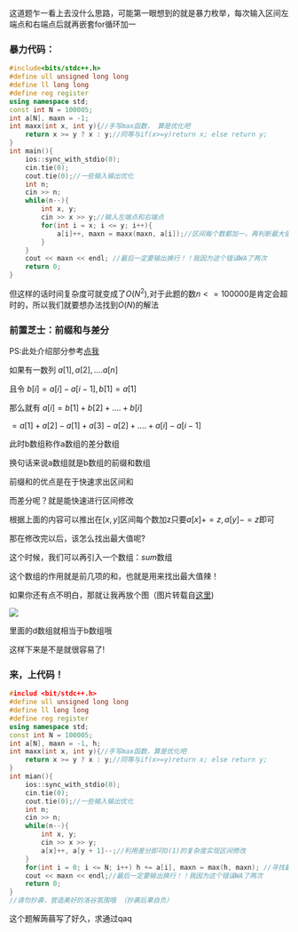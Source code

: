 这道题乍一看上去没什么思路，可能第一眼想到的就是暴力枚举，每次输入区间左端点和右端点后就再嵌套for循环加一

### 暴力代码：
```cpp
#include<bits/stdc++.h>
#define ull unsigned long long
#define ll long long
#define reg register
using namespace std;
const int N = 100005;
int a[N], maxn = -1;
int maxx(int x, int y){//手写max函数， 算是优化吧 
	return x >= y ? x : y;//同等与if(x>=y)return x; else return y; 
}
int main(){
	ios::sync_with_stdio(0);
	cin.tie(0);
	cout.tie(0);//一些输入输出优化 
    int n;
    cin >> n;
    while(n--){ 
    	int x, y;
    	cin >> x >> y;//输入左端点和右端点 
    	for(int i = x; i <= y; i++){
    		a[i]++, maxn = maxx(maxn, a[i]);//区间每个数都加一，再判断最大值 
		}
	}
	cout << maxn << endl; //最后一定要输出换行！！我因为这个错误WA了两次 
	return 0;
}

```
但这样的话时间复杂度可就变成了$O(N^2)$,对于此题的数$n<=100000$是肯定会超时的，所以我们就要想办法找到$O(N)$的解法

### 前置芝士：前缀和与差分

PS:此处介绍部分参考[点我](https://www.pianshen.com/article/2386279923/)

如果有一数列 $a[1],a[2],.…a[n]$


且令 $b[i]=a[i]-a[i-1],b[1]=a[1]$

那么就有
$a[i]=b[1]+b[2]+.…+b[i]$

$=a[1]+a[2]-a[1]+a[3]-a[2]+.…+a[i]-a[i-1]$

此时b数组称作a数组的差分数组

换句话来说a数组就是b数组的前缀和数组

前缀和的优点是在于快速求出区间和

而差分呢？就是能快速进行区间修改

根据上面的内容可以推出在$[x,y]$区间每个数加z只要$a[x]+=z,a[y]-=z$即可

那在修改完以后，该怎么找出最大值呢?

这个时候，我们可以再引入一个数组：$sum$数组

这个数组的作用就是前几项的和，也就是用来找出最大值辣！

如果你还有点不明白，那就让我再放个图（图片转载自[这里](https://blog.csdn.net/zsyz_ZZY/article/details/79918809))

![](https://img-blog.csdn.net/20180412202629489?watermark/2/text/aHR0cHM6Ly9ibG9nLmNzZG4ubmV0L3pzeXpfWlpZ/font/5a6L5L2T/fontsize/400/fill/I0JBQkFCMA==/dissolve/70)

里面的d数组就相当于b数组哦

这样下来是不是就很容易了!

### 来，上代码！
```cpp
#includ <bit/stdc++.h>
#define ull unsigned long long
#define ll long long
#define reg register
using namespace std;
const int N = 100005;
int a[N], maxn = -1, h;
int maxx(int x, int y){//手写max函数，算是优化吧 
	return x >= y ? x : y;//同等与if(x>=y)return x; else return y; 
}
int mian(){
	ios::sync_with_stdio(0);
	cin.tie(0);
	cout.tie(0);//一些输入输出优化 
    int n;
    cin >> n;
    while(n--){
    	int x, y;
    	cin >> x >> y;
    	a[x]++, a[y + 1]--;//利用差分即可O(1)的复杂度实现区间修改 
	}
	for(int i = 0; i <= N; i++) h += a[i], maxn = max(h, maxn); //寻找最大值 
	cout << maxn << endl;//最后一定要输出换行！！我因为这个错误WA了两次 
	return 0;
}
//请勿抄袭，营造美好的洛谷氛围哦 （抄袭后果自负） 
```

这个题解蒟蒻写了好久，求通过qaq